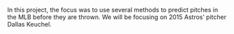 In this project, the focus was to use several methods to predict pitches in the MLB before they are thrown. We will be focusing on 2015 Astros’ pitcher Dallas Keuchel.
